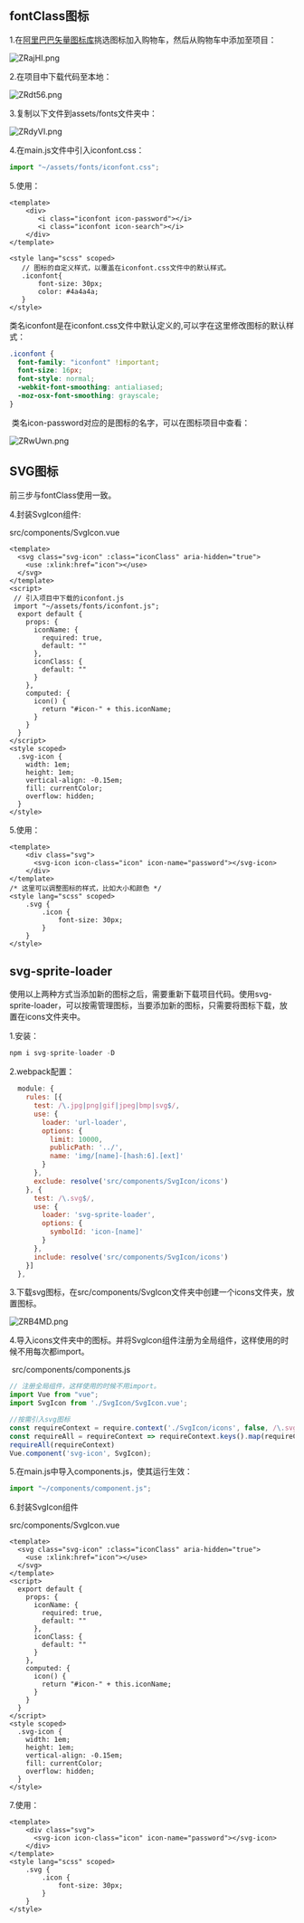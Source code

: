 ## fontClass图标

1.在[阿里巴巴矢量图标库](https://www.iconfont.cn/home/index?spm=a313x.7781069.1998910419.2)挑选图标加入购物车，然后从购物车中添加至项目：

![ZRajHI.png](https://s2.ax1x.com/2019/07/11/ZRajHI.png)

2.在项目中下载代码至本地：

![ZRdt56.png](https://s2.ax1x.com/2019/07/11/ZRdt56.png)

3.复制以下文件到assets/fonts文件夹中：

![ZRdyVI.png](https://s2.ax1x.com/2019/07/11/ZRdyVI.png)

4.在main.js文件中引入iconfont.css：

```javascript
import "~/assets/fonts/iconfont.css";
```

5.使用：

```vue
<template>
    <div>
       <i class="iconfont icon-password"></i>
       <i class="iconfont icon-search"></i>
    </div>
</template>

<style lang="scss" scoped>
   // 图标的自定义样式，以覆盖在iconfont.css文件中的默认样式。
   .iconfont{
       font-size: 30px;
       color: #4a4a4a;
   }
</style>
```

​      类名iconfont是在iconfont.css文件中默认定义的,可以字在这里修改图标的默认样式：

```css
.iconfont {
  font-family: "iconfont" !important;
  font-size: 16px;
  font-style: normal;
  -webkit-font-smoothing: antialiased;
  -moz-osx-font-smoothing: grayscale;
}
```

​    类名icon-password对应的是图标的名字，可以在图标项目中查看：

![ZRwUwn.png](https://s2.ax1x.com/2019/07/11/ZRwUwn.png)

## SVG图标

前三步与fontClass使用一致。

4.封装SvgIcon组件:

src/components/SvgIcon.vue

```vue
<template>
  <svg class="svg-icon" :class="iconClass" aria-hidden="true">
    <use :xlink:href="icon"></use>
  </svg>
</template>
<script>
 // 引入项目中下载的iconfont.js
 import "~/assets/fonts/iconfont.js";
  export default {
    props: {
      iconName: {
        required: true,
        default: ""
      },
      iconClass: {
        default: ""
      }
    },
    computed: {
      icon() {
        return "#icon-" + this.iconName;
      }
    }
  }
</script>
<style scoped>
  .svg-icon {
    width: 1em;
    height: 1em;
    vertical-align: -0.15em;
    fill: currentColor;
    overflow: hidden;
  }
</style>
```

5.使用：

```vue
<template>
    <div class="svg">
      <svg-icon icon-class="icon" icon-name="password"></svg-icon>
    </div>
</template>
/* 这里可以调整图标的样式，比如大小和颜色 */
<style lang="scss" scoped>
    .svg {
        .icon {
            font-size: 30px;
        }
    }
</style>
```



## svg-sprite-loader

​    使用以上两种方式当添加新的图标之后，需要重新下载项目代码。使用svg-sprite-loader，可以按需管理图标，当要添加新的图标，只需要将图标下载，放置在icons文件夹中。

1.安装：

```javascript
npm i svg-sprite-loader -D
```

2.webpack配置：

```javascript
  module: {
    rules: [{
      test: /\.jpg|png|gif|jpeg|bmp|svg$/,
      use: {
        loader: 'url-loader',
        options: {
          limit: 10000,
          publicPath: '../',
          name: 'img/[name]-[hash:6].[ext]'
        }
      },
      exclude: resolve('src/components/SvgIcon/icons')
    }, {
      test: /\.svg$/,
      use: {
        loader: 'svg-sprite-loader',
        options: {
          symbolId: 'icon-[name]'
        }
      },
      include: resolve('src/components/SvgIcon/icons')
    }]
  },
```

3.下载svg图标，在src/components/SvgIcon文件夹中创建一个icons文件夹，放置图标。

![ZRB4MD.png](https://s2.ax1x.com/2019/07/11/ZRB4MD.png)

4.导入icons文件夹中的图标。并将SvgIcon组件注册为全局组件，这样使用的时候不用每次都import。

​    src/components/components.js

```javascript
// 注册全局组件，这样使用的时候不用import。
import Vue from "vue";
import SvgIcon from './SvgIcon/SvgIcon.vue';

//按需引入svg图标
const requireContext = require.context('./SvgIcon/icons', false, /\.svg$/)
const requireAll = requireContext => requireContext.keys().map(requireContext)
requireAll(requireContext)
Vue.component('svg-icon', SvgIcon);
```

5.在main.js中导入components.js，使其运行生效：

```javascript
import "~/components/component.js";
```

6.封装SvgIcon组件

src/components/SvgIcon.vue

```vue
<template>
  <svg class="svg-icon" :class="iconClass" aria-hidden="true">
    <use :xlink:href="icon"></use>
  </svg>
</template>
<script>
  export default {
    props: {
      iconName: {
        required: true,
        default: ""
      },
      iconClass: {
        default: ""
      }
    },
    computed: {
      icon() {
        return "#icon-" + this.iconName;
      }
    }
  }
</script>
<style scoped>
  .svg-icon {
    width: 1em;
    height: 1em;
    vertical-align: -0.15em;
    fill: currentColor;
    overflow: hidden;
  }
</style>

```

7.使用：

```vue
<template>
    <div class="svg">
      <svg-icon icon-class="icon" icon-name="password"></svg-icon>
    </div>
</template>
<style lang="scss" scoped>
    .svg {
        .icon {
            font-size: 30px;
        }
    }
</style>
```



